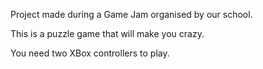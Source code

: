 Project made during a Game Jam organised by our school.

This is a puzzle game that will make you crazy.

You need two XBox controllers to play.